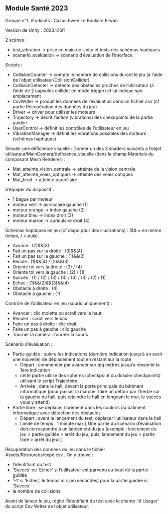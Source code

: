 <h2>Module Santé 2023</h2>

Groupe n°1, étudiants : 
Cazuc Ewen
Le Boulaire Erwan

Version de Unity : 2023.1.16f1

2 scènes : 
- test_vibration → prise en main de Unity et tests des schémas haptiques
- scenario_evaluation → scénario d’évaluation de l’interface

Scripts : 
- CollisionCounter → compte le nombre de collisions durant le jeu (à l’aide de l’objet utilisateur/CollisionCollider)
- CollisionDetecter → détecte des obstacles proches de l’utilisateur (à l’aide de 2 capsules collider en mode trigger) et lui indique son emplacement
- CsvWriter → produit les données de l’évaluation dans un fichier csv (cf partie Récupération des données du jeu)
- Driver → driver pour utiliser les moteurs
- Trajectory → décrit l’action (vibrations) des checkpoints de la partie guidée
- UserControl → définit les contrôles de l’utilisateur en jeu
- VibrationManager → définit les vibrations possibles des moteurs (schémas haptiques)

Simuler une déficience visuelle : 
Donner un des 3 shaders suivants à l’objet utilisateur/MainCamera/deficience_visuelle (dans le champ Materials du composant Mesh Renderer) : 
- Mat_atteinte_vision_centrale → atteinte de la vision centrale
- Mat_atteinte_voies_optiques → atteinte des voies optiques
- Mat_bruit → atteinte parcellaire

S’équiper du dispositif : 
- 1 bague par moteur
- moteur vert → auriculaire gauche (1)
- moteur orange → index gauche (2)
- moteur bleu → index droit (3)
- moteur marron → auriculaire droit (4)

Schémas haptiques en jeu (cf diapo pour des illustrations) : 
(&& = en même temps, / = puis)
- Avance : (2)&&(3)
- Fait un pas sur la droite : (3)&&(4)
- Fait un pas sur la gauche : (1)&&(2)
- Recule : (1)&&(4) / (2)&&(3)
- Oriente toi vers la droite : (3) / (4)
- Oriente toi vers la gauche : (2) / (1)
- Succès : (1) / (2) / (3) / (4) / (4) / (3) / (2) / (1)
- Echec : (1)&&(2)&&(3)&&(4)
- Obstacle à droite : (4)
- Obstacle à gauche : (1)

Contrôle de l’utilisateur en jeu (souris uniquement) : 
- Avancer : clic molette ou scroll vers le haut
- Reculer : scroll vers le bas
- Faire un pas à droite : clic droit
- Faire un pas à gauche : clic gauche
- Tourner la caméra : tourner la souris

Scénario d’évaluation : 
- Partie guidée : suivre les indications (dernière indication jusqu’à en avoir une nouvelle) de déplacement tout en restant sur la route
	- Départ : commencer par avancer sur qlq mètres jusqu’à ressentir la 1ère indication
	- cette partie utilise des sphères (checkpoint du dossier checkpoints) utilisant le script Trajectoire.
	- Arrivée : dans le hall, devant la porte principale du bâtiment informatique (pour passer la marche, faire un détour par l’herbe sur la gauche du hall, puis rejoindre le hall en longeant le mur, le succès vous y attend)
- Partie libre : se déplacer librement dans les couloirs du bâtiment informatique avec détection des obstacles
	- Départ : avant le lancement du test, déplacer l’utilisateur dans le hall
	- Limite de temps : 1 minute max
[ Une partie du scénario d’évaluation doit correspondre à un lancement du jeu (exemple : lancement du jeu > partie guidée > arrêt du jeu, puis, lancement du jeu > partie libre > arrêt du jeu) ]

Récupération des données du jeu dans le fichier Assets/Resources/expe.csv .
On y trouve : 
- l’identifiant du test
- ‘Succes’ ou ‘Echec’ si l’utilisateur est parvenu au bout de la partie guidée
- ‘-1’ si ‘Echec’, le temps mis (en secondes) pour la partie guidée si ‘Succes’
- le nombre de collisions

Avant de lancer le jeu, régler l’identifiant du test avec le champ ‘Id Usager’ du script Csv Writer de l’objet utilisateur.
